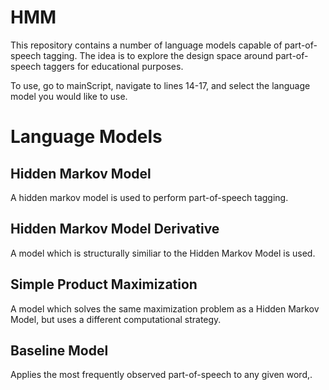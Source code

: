 # HMM

This repository contains a number of language models capable of part-of-speech tagging. 
The idea is to explore the design space around part-of-speech taggers for educational purposes. 

To use, go to mainScript, navigate to lines 14-17, and select the language model you would like to use. 

# Language Models
## Hidden Markov Model
A hidden markov model is used to perform part-of-speech tagging. 
## Hidden Markov Model Derivative
A model which is structurally similiar to the Hidden Markov Model is used. 
## Simple Product Maximization
A model which solves the same maximization problem as a Hidden Markov Model, but uses a different computational strategy. 
## Baseline Model
Applies the most frequently observed part-of-speech to any given word,. 
